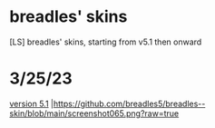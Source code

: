 # breadles' skins
[LS] breadles' skins, starting from v5.1 then onward
# 3/25/23
[version 5.1](https://drive.google.com/u/0/uc?id=1cU4to8dUaxiPiFvEeVi_s0zLG9-5LLVV&export=download) |https://github.com/breadles5/breadles--skin/blob/main/screenshot065.png?raw=true
